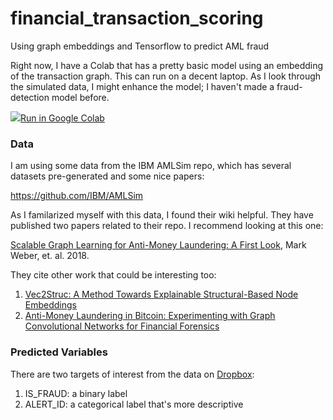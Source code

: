 # financial_transaction_scoring
Using graph embeddings and Tensorflow to predict AML fraud

Right now, I have a Colab that has a pretty basic model using an embedding of the transaction graph. This can run on a decent laptop. As I look through the simulated data, I might enhance the model; I haven't made a fraud-detection model before.

<a target="_blank" href="https://colab.research.google.com/drive/1RrgtwWHPih8V3wceJDG60FcbXwFzD8bI?usp=sharing"><img src="https://www.tensorflow.org/images/colab_logo_32px.png" />Run in Google Colab</a>


### Data

I am using some data from the IBM AMLSim repo, which has several datasets pre-generated and some nice papers: 

https://github.com/IBM/AMLSim

As I familarized myself with this data, I found their wiki helpful. They have published two papers related to their repo. I recommend looking at this one:

[Scalable Graph Learning for Anti-Money Laundering: A First Look](https://arxiv.org/abs/1812.00076), Mark Weber, et. al. 2018.

They cite other work that could be interesting too:
1)  [Vec2Struc: A Method Towards Explainable Structural-Based Node Embeddings](https://www.semanticscholar.org/paper/Vec2Struc%3A-A-Method-Towards-Explainable-Node-Tomar-Compton/e09cc00257a3f18f1e80ec13c274795ee9f73b48)
2)  [Anti-Money Laundering in Bitcoin: Experimenting with Graph Convolutional Networks for Financial Forensics](https://www.semanticscholar.org/paper/Anti-Money-Laundering-in-Bitcoin%3A-Experimenting-for-Weber-Domeniconi/68140108c35dea33e6d00efb3639e5df7bdc6073)

### Predicted Variables
There are two targets of interest from the data on [Dropbox](https://www.dropbox.com/sh/l3grpumqfgbxqak/AAC8YT4fdn0AYKhyZ5b3Ax16a?dl=0):

1) IS_FRAUD: a binary label
2) ALERT_ID: a categorical label that's more descriptive

